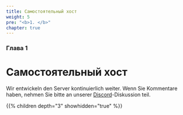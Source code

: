 ```yaml
---
title: Самостоятельный хост
weight: 5
pre: "<b>1. </b>"
chapter: true
---
```


### Глава 1

# Самостоятельный хост

Wir entwickeln den Server kontinuierlich weiter. Wenn Sie Kommentare haben, nehmen Sie bitte an unserer [Discord](https://discord.com/invite/nDceKgxnkV)-Diskussion teil.

{{% children depth="3" showhidden="true" %}}